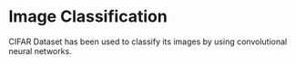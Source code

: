 
# Image Classification 
CIFAR Dataset has been used to classify its images by using convolutional neural networks. 
